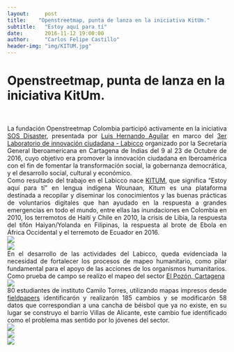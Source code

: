 ```yaml
---
layout:     post
title:    "Openstreetmap, punta de lanza en la iniciativa KitUm."
subtitle:   "Estoy aquí para tí"
date:       2016-11-12 19:00:00
author:     "Carlos Felipe Castillo"
header-img: "img/KITUM.jpg"
---
```

<h1>Openstreetmap, punta de lanza en la iniciativa KitUm.</h1>
<br>
<p align="justify">
La fundación Openstreetmap Colombia participó activamente en la iniciativa <a href="http://ciudadania.sosdisaster.org/">SOS Disaster</a>, presentada por <a href="http://www.openstreetmap.org/user/luishernando">Luis Hernando Aguilar</a> en marco del <a href="http://www.ciudadania20.org/3er-laboratorio-iberoamericano-de-innovacion-ciudadana-labicco/">3er Laboratorio de innovación ciudadana - Labicco</a> organizado por la Secretaría General Iberoamericana en Cartagena de Indias del 9 al 23 de Octubre de 2016, cuyo objetivo era promover la innovación ciudadana en Iberoamérica con el fin de fomentar la transformación social, la gobernanza democrática, y el desarrollo social, cultural y económico.
<br>
Como resultado del trabajo en el Labicco nace <a href="http://kitum.org/">KITUM</a>, que significa “Estoy aquí para tí” en lengua indígena Wounaan, Kitum es una plataforma destinada a recopilar y diseminar los conocimientos y las buenas prácticas de voluntarios digitales que han ayudado en la respuesta a grandes emergencias en todo el mundo, entre ellas las inundaciones en Colombia en 2010, los terremotos de Haití y Chile en 2010, la crisis de Libia, la respuesta del tifón Haiyan/Yolanda en Filipinas, la respuesta al brote de Ebola en África Occidental y el terremoto de Ecuador en 2016.
<br>
<img src="{{ site.baseurl }}/img/PresentacionOSM.jpg" align="center">
<br>
<img src="{{ site.baseurl }}/img/PresentacionOSM2.jpg" align="center">
<br>
En el desarrollo de las actividades del Labicco, queda evidenciada la necesidad de fortalecer los procesos de mapeo humanitario, como pilar fundamental para el apoyo de las acciones de los organismos humanitarios. Como prueba de campo se realizo el mapeo del sector <a href="http://osm.org/go/YNxyfRaV--">El Pozón, Cartagena</a>
<br>
<img src="{{ site.baseurl }}/img/info.jpg" align="center">
<br>
80 estudiantes de instituto Camilo Torres, utilizando mapas impresos desde <a href="http://fieldpapers.org/?locale=es">fieldpapers</a> identificarón y realizarón 185 cambios y se modificarón 58 datos que correspondian a una cancha de béisbol que ya no existe, en su lugar se construyo el barrio Villas de Alicante, este cambio fue identificado como el problema mas sentido por lo jóvenes del sector.
<br>
<img src="{{ site.baseurl }}/img/Estudiantes1.jpg" align="center">
<br>
<img src="{{ site.baseurl }}/img/Estudiantes2.jpg" align="center">
<br>
<img src="{{ site.baseurl }}/img/Estudiantes3.jpg" align="center">
<script>
  (function(i,s,o,g,r,a,m){i['GoogleAnalyticsObject']=r;i[r]=i[r]||function(){
  (i[r].q=i[r].q||[]).push(arguments)},i[r].l=1*new Date();a=s.createElement(o),
  m=s.getElementsByTagName(o)[0];a.async=1;a.src=g;m.parentNode.insertBefore(a,m)
  })(window,document,'script','https://www.google-analytics.com/analytics.js','ga');

  ga('create', 'UA-71933255-1', 'auto');
  ga('send', 'pageview');
